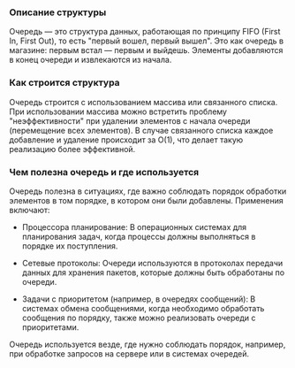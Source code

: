 ### Описание структуры
Очередь — это структура данных, работающая по принципу FIFO (First In, First Out), то есть "первый вошел, первый вышел". Это как очередь в магазине: первым встал — первым и выйдешь. Элементы добавляются в конец очереди и извлекаются из начала.

### Как строится структура
Очередь строится с использованием массива или связанного списка. При использовании массива можно встретить проблему "неэффективности" при удалении элементов с начала очереди (перемещение всех элементов). В случае связанного списка каждое добавление и удаление происходит за O(1), что делает такую реализацию более эффективной.

### Чем полезна очередь и где используется
Очередь полезна в ситуациях, где важно соблюдать порядок обработки элементов в том порядке, в котором они были добавлены. Применения включают:

- Процессора планирование: В операционных системах для планирования задач, когда процессы должны выполняться в порядке их поступления.

- Сетевые протоколы: Очереди используются в протоколах передачи данных для хранения пакетов, которые должны быть обработаны по очереди.

- Задачи с приоритетом (например, в очередях сообщений): В системах обмена сообщениями, когда необходимо обработать сообщения по порядку, также можно реализовать очереди с приоритетами.

Очередь используется везде, где нужно соблюдать порядок, например, при обработке запросов на сервере или в системах очередей.
